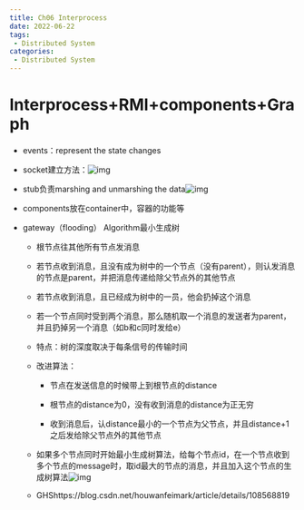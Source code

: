 ```yaml
---
title: Ch06 Interprocess
date: 2022-06-22
tags:
 - Distributed System
categories:
 - Distributed System
---
```


# Interprocess+RMI+components+Graph



- events：represent the state changes 

- socket建立方法：![img](https://api2.mubu.com/v3/document_image/c8927a8f-0007-4aee-9a02-d7cb97fc96d8-14899999.jpg)

- stub负责marshing and unmarshing the data![img](https://api2.mubu.com/v3/document_image/aadb3d7c-52e6-49ae-b969-07f8e22a7975-14899999.jpg)

- components放在container中，容器的功能等

- gateway（flooding） Algorithm最小生成树

  

  - 根节点往其他所有节点发消息

  - 若节点收到消息，且没有成为树中的一个节点（没有parent），则认发消息的节点是parent，并把消息传递给除父节点外的其他节点

  - 若节点收到消息，且已经成为树中的一员，他会扔掉这个消息

  - 若一个节点同时受到两个消息，那么随机取一个消息的发送者为parent，并且扔掉另一个消息（如b和c同时发给e）

  - 特点：树的深度取决于每条信号的传输时间

  - 改进算法：

    

    - 节点在发送信息的时候带上到根节点的distance

    - 根节点的distance为0，没有收到消息的distance为正无穷

    - 收到消息后，认distance最小的一个节点为父节点，并且distance+1之后发给除父节点外的其他节点

  - 如果多个节点同时开始最小生成树算法，给每个节点id，在一个节点收到多个节点的message时，取id最大的节点的消息，并且加入这个节点的生成树算法![img](https://api2.mubu.com/v3/document_image/f6d287c1-8e42-44f8-b701-85ee53142186-14899999.jpg)

  - GHShttps://blog.csdn.net/houwanfeimark/article/details/108568819